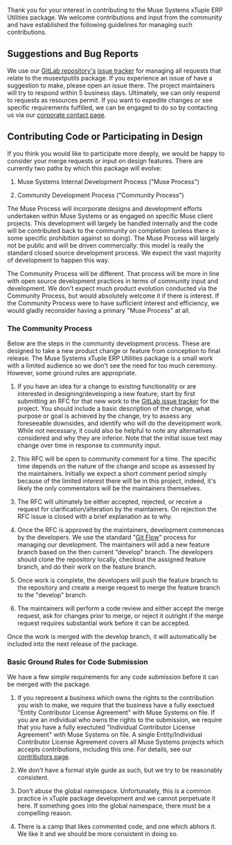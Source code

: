 Thank you for your interest in contributing to the Muse Systems xTuple ERP Utilities package.  We welcome contributions and input from the community and have established the following guidelines for managing such contributions.

Suggestions and Bug Reports
---------------------------
We use our <a href="https://gitlab.com/musesystems-opensource/musextputils" target="_blank">GitLab repository's</a> <a href="https://gitlab.com/musesystems-opensource/musextputils/issues" target="_blank">issue tracker</a> for managing all requests that relate to the musextputils package.  If you experience an issue of have a suggestion to make, please open an issue there.  The project maintainers will try to respond within 5 business days.  Ultimately, we can only respond to requests as resources permit.  If you want to expedite changes or see specific requirements fulfilled, we can be engaged to do so by contacting us via our <a href="https://muse.systems/contact/" target="_blank">corporate contact page</a>.

Contributing Code or Participating in Design
---------------------------------------------
If you think you would like to participate more deeply, we would be happy to consider your merge requests or input on design features.  There are currently two paths by which this package will evolve:

1) Muse Systems Internal Development Process ("Muse Process")

2) Community Development Process ("Community Process")

The Muse Process will incorporate designs and development efforts undertaken within Muse Systems or as engaged on specific Muse client projects.  This development will largely be handled internally and the code will be contributed back to the community on completion (unless there is some specific prohibition against so doing).  The Muse Process will largely not be public and will be driven commercially: this model is really the standard closed source development process.  We expect the vast majority of development to happen this way.

The Community Process will be different.  That process will be more in line with open source development practices in terms of community input and development.  We don't expect much product evolution conducted via the Community Process, but would absolutely welcome it if there is interest.  If the Community Process were to have sufficient interest and efficiency, we would gladly reconsider having a primary "Muse Process" at all.

### The Community Process
Below are the steps in the community development process.  These are designed to take a new product change or feature from conception to final release.  The Muse Systems xTuple ERP Utilities package is a small work with a limited audience so we don't see the need for too much ceremony.  However, some ground rules are appropriate.

1) If you have an idea for a change to existing functionality or are interested in designing/developing a new feature, start by first submitting an RFC for that new work to the <a href="https://gitlab.com/musesystems-opensource/musextputils/issues" target="_blank">GitLab issue tracker</a> for the project.  You should include a basic description of the change, what purpose or goal is achieved by the change, try to assess any foreseeable downsides, and identify who will do the development work.  While not necessary, it could also be helpful to note any alternatives considered and why they are inferior.  Note that the initial issue text may change over time in response to community input.

2) This RFC will be open to community comment for a time.  The specific time depends on the nature of the change and scope as assessed by the maintainers.  Initially we expect a short comment period simply because of the limited interest there will be in this project, indeed, it's likely the only commentators will be the maintainers themselves.

3) The RFC will ultimately be either accepted, rejected, or receive a request for clarification/alteration by the maintainers.  On rejection the RFC issue is closed with a brief explanation as to why.

4) Once the RFC is approved by the maintainers, development commences by the developers.  We use the standard "<a href="https://www.atlassian.com/git/tutorials/comparing-workflows#gitflow-workflow" target="_blank">Git Flow</a>" process for managing our development.  The maintainers will add a new feature branch based on the then current "develop" branch.  The developers should clone the repository locally, checkout the assigned feature branch, and do their work on the feature branch.

5) Once work is complete, the developers will push the feature branch to the repository and create a merge request to merge the feature branch to the "develop" branch.

6) The maintainers will perform a code review and either accept the merge request, ask for changes prior to merge, or reject it outright if the merge request requires substantial work before it can be accepted.

Once the work is merged with the develop branch, it will automatically be included into the next release of the package.

### Basic Ground Rules for Code Submission
We have a few simple requirements for any code submission before it can be merged with the package.

1) If you represent a business which owns the rights to the contribution you wish to make, we require that the business have a fully exectued "Entity Contributor License Agreement" with Muse Systems on file.  If you are an individual who owns the rights to the submission, we require that you have a fully exectuted "Individual Contributor License Agreement" with Muse Systems on file.  A single Entity/Individual Contributor License Agreement covers all Muse Systems projects which accepts contributions, including this one.  For details, see our <a href="https://muse.systems/products/contributors" target="_blank">contributors page</a>.

2) We don't have a formal style guide as such, but we try to be reasonably consistent.

3) Don't abuse the global namespace.  Unfortunately, this is a common practice in xTuple package development and we cannot perpetuate it here.  If something goes into the global namespace, there must be a compelling reason.

4) There is a camp that likes commented code, and one which abhors it.  We like it and we should be more consistent in doing so.

